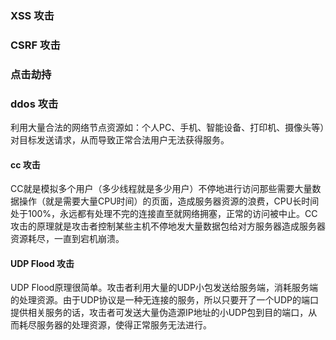 ### XSS 攻击

### CSRF 攻击

### 点击劫持

### ddos 攻击

利用大量合法的网络节点资源如：个人PC、手机、智能设备、打印机、摄像头等）对目标发送请求，从而导致正常合法用户无法获得服务。

#### cc 攻击

CC就是模拟多个用户（多少线程就是多少用户）不停地进行访问那些需要大量数据操作（就是需要大量CPU时间）的页面，造成服务器资源的浪费，CPU长时间处于100%，永远都有处理不完的连接直至就网络拥塞，正常的访问被中止。CC攻击的原理就是攻击者控制某些主机不停地发大量数据包给对方服务器造成服务器资源耗尽，一直到宕机崩溃。

#### UDP Flood 攻击

UDP Flood原理很简单。攻击者利用大量的UDP小包发送给服务端，消耗服务端的处理资源。由于UDP协议是一种无连接的服务，所以只要开了一个UDP的端口提供相关服务的话，攻击者可发送大量伪造源IP地址的小UDP包到目的端口，从而耗尽服务器的处理资源，使得正常服务无法进行。

